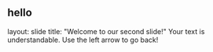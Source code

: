 hello
---
layout: slide
title: "Welcome to our second slide!"
Your text is understandable.
Use the left arrow to go back!
